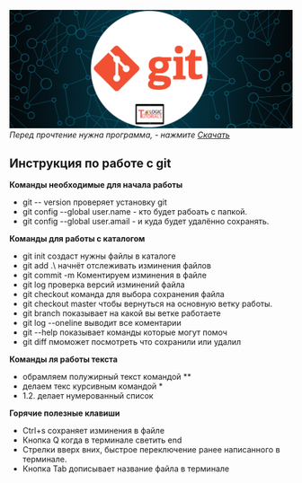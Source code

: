 ![Alt text](git.jpg)
*Перед прочтение нужна программа, - нажмите [Скачать](https://git-scm.com/download/win)*

## Инструкция по работе с git

**Команды необходимые для начала работы**
* git -- version проверяет установку git
* git config --global user.name - кто будет рабоать с папкой.
* git config --global user.amail - и куда будет удалённо сохранять.

**Команды для работы с каталогом**
* git init создаст нужны файлы в каталоге
* git add .\ начнёт отслеживать изминения файлов
* git commit -m Коментируем изминения в файле
* git log проверка версий изминений файла
* git checkout команда для выбора сохранения файла
* git checkout master чтобы вернуться на основную ветку работы.
* git branch показывает на какой вы ветке работаете
* git log --oneline выводит все коментарии
* git --help показывает команды которые могут помоч
* git diff пмоможет посмотреть что сохранили или удалил

**Команды ля работы текста**
* обрамляем полужирный текст командой **
* делаем текс курсивным командой * 
* 1.2. делает нумерованный список

**Горячие полезные клавиши**
* Ctrl+s сохраняет изминения в файле
* Кнопка Q когда в терминале светить end
* Стрелки вверх вних, быстрое переключение ранее написанного в терминале.
* Кнопка Tab дописывает название файла в терминале